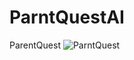 # ParntQuestAI
ParentQuest
![ParntQuest](https://mybubblpublic.s3.ap-south-1.amazonaws.com/parent.jpg)


